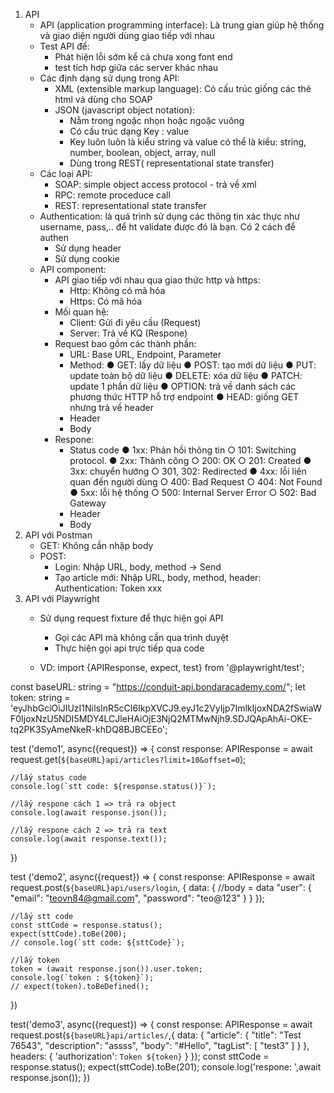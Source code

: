 1. API
    - API (application programming interface): Là trung gian giúp hệ thống  và giao diện người dùng giao tiếp với nhau 
    - Test API để: 
        + Phát hiện lỗi sớm kể cả chưa xong font end
        + test tích hơp giữa các server khác nhau
    - Các định dạng sử dụng trong API: 
        + XML (extensible markup language): Có cấu trúc giống các thẻ html và dùng cho SOAP
        + JSON (javascript object notation): 
            * Nằm trong ngoặc nhọn hoặc ngoặc vuông
            * Có cấu trúc dạng Key : value
            * Key luôn luôn là kiểu string và value có thể là kiểu: string, number, boolean, object, array, null
            * Dùng trong REST( representational state transfer)
    - Các loại API: 
        + SOAP: simple object access protocol - trả về xml
        + RPC: remote proceduce call
        + REST:  representational state transfer
    - Authentication: là quá trình sử dụng các thông tin xác thực như username, pass,.. để ht validate được đó là bạn. Có 2 cách để authen
        + Sử dụng header
        + Sử dụng cookie
    - API component: 
        + API giao tiếp với nhau qua giao thức http và https: 
            * Http: Không có mã hóa
            * Https: Có mã hóa
        + Mối quan hệ: 
            * Client: Gửi đi yêu cầu (Request)
            * Server: Trả về KQ (Respone)
        + Request bao gồm các thành phần: 
            * URL: Base URL, Endpoint, Parameter
            * Method: 
                ● GET: lấy dữ liệu
                ● POST: tạo mới dữ liệu
                ● PUT: update toàn bộ dữ liệu
                ● DELETE: xóa dữ liệu
                ● PATCH: update 1 phần dữ liệu
                ● OPTION: trả về danh sách các phương thức HTTP hỗ trợ endpoint
                ● HEAD: giống GET nhưng trả về header
            * Header
            * Body
        + Respone:
            * Status code
                ● 1xx: Phản hồi thông tin
                    ○ 101: Switching protocol.
                ● 2xx: Thành công
                    ○ 200: OK
                    ○ 201: Created
                ● 3xx: chuyển hướng
                    ○ 301, 302: Redirected
                ● 4xx: lỗi liên quan đến người dùng
                    ○ 400: Bad Request
                    ○ 404: Not Found
                ● 5xx: lỗi hệ thống
                    ○ 500: Internal Server Error
                    ○ 502: Bad Gateway
            * Header
            * Body
2. API với Postman
    - GET: Không cần nhập body
    - POST: 
        + Login: Nhập URL, body, method -> Send
        + Tạo article mới: Nhập URL, body, method, header: Authentication: Token xxx
3. API với Playwright
    - Sử dụng request fixture để thực hiện gọi API
        + Gọi các API mà không cần qua trình duyệt
        + Thực hiện gọi api trực tiếp qua
         code

    - VD: 
import {APIResponse, expect, test} from '@playwright/test';

const baseURL: string = "https://conduit-api.bondaracademy.com/";
let token: string = 'eyJhbGciOiJIUzI1NiIsInR5cCI6IkpXVCJ9.eyJ1c2VyIjp7ImlkIjoxNDA2fSwiaWF0IjoxNzU5NDI5MDY4LCJleHAiOjE3NjQ2MTMwNjh9.SDJQApAhAi-OKE-tq2PK3SyAmeNkeR-khDQ8BJBCEEo';

test ('demo1', async({request}) => {
    const response: APIResponse = await request.get(`${baseURL}api/articles?limit=10&offset=0`);

    //lấy status code
    console.log(`stt code: ${response.status()}`);

    //lấy respone cách 1 => trả ra object
    console.log(await response.json());

    //lấy respone cách 2 => trả ra text
    console.log(await response.text());
})

test ('demo2', async({request}) => {
    const response: APIResponse = await request.post(`${baseURL}api/users/login`, {
        data: { //body = data
            "user": {
            "email": "teovn84@gmail.com",
            "password": "teo@123"
            }
        }
    });

    //lấy stt code
    const sttCode = response.status();
    expect(sttCode).toBe(200);
    // console.log(`stt code: ${sttCode}`);

    //lấy token
    token = (await response.json()).user.token;
    console.log(`token : ${token}`);
    // expect(token).toBeDefined();
})

test('demo3', async({request}) => {
    const response: APIResponse = await request.post(`${baseURL}api/articles/`,{
        data: {
            "article": {
            "title": "Test 76543",
            "description": "assss",
            "body": "#Hello",
            "tagList": [
            "test3"
            ]
            }
        },
        headers: {
            'authorization': `Token ${token}`
        }
    });
    const sttCode = response.status();
    expect(sttCode).toBe(201);
    console.log('respone: ',await response.json());
})
    